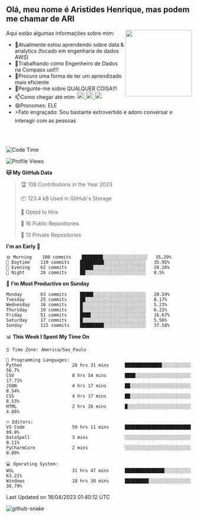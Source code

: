 ## Olá, meu nome é Aristides Henrique, mas podem me chamar de ARI

<div >
Aqui estão algumas informações sobre mim:<img align="right" height="180em" src="https://user-images.githubusercontent.com/97318481/177042589-45d62122-82a9-4a32-b3a7-87b322825b2f.png">
</div>

- 🌱Atualmente estou aprendendo sobre data & analytics (focado em engenharia de dados AWS)
- 👯Trabalhando como Engenheiro de Dados na Compass uol!!!
- 🤔Procuro uma forma de ter um aprendizado mais eficiente
- 💬Pergunte-me sobre QUALQUER COISA!!!
- 📫Como chegar até mim:
  <a href="https://www.instagram.com/aryhenry/" target="_blank">
  <img src="https://img.shields.io/badge/-Instagram-%23E4405F?style=for-the-badge&logo=instagram&logoColor=black" height="20px">
  </a>
  <a href="https://www.linkedin.com/in/aristides-henrique/" target="_blank">
  <img src="https://img.shields.io/badge/-LinkedIn-%230077B5?style=for-the-badge&logo=linkedin&logoColor=black" height="20px">
  </a> 
  <a href="mailto:arihenriqueuna@gmail.com">
  <img src="https://img.shields.io/badge/-Gmail-%23333?style=for-the-badge&logo=gmail&logoColor=white" height="20px">
  </a>
- 😄Pronomes: ELE
- ⚡Fato engraçado: Sou bastante extrovertido e adoro conversar e interagir com as pessoas
<br/>
<br/>


<!--START_SECTION:waka-->
![Code Time](http://img.shields.io/badge/Code%20Time-635%20hrs%2011%20mins-blue)

![Profile Views](http://img.shields.io/badge/Profile%20Views-67-blue)

**🐱 My GitHub Data** 

> 🏆 108 Contributions in the Year 2023
 > 
> 📦 123.4 kB Used in GitHub's Storage 
 > 
> 💼 Opted to Hire
 > 
> 📜 16 Public Repositories 
 > 
> 🔑 13 Private Repositories  
 > 
**I'm an Early 🐤** 

```text
🌞 Morning    108 commits    ████████░░░░░░░░░░░░░░░░░   35.29% 
🌇 Daytime    110 commits    █████████░░░░░░░░░░░░░░░░   35.95% 
🌃 Evening    62 commits     █████░░░░░░░░░░░░░░░░░░░░   20.26% 
🌙 Night      26 commits     ██░░░░░░░░░░░░░░░░░░░░░░░   8.5%

```
📅 **I'm Most Productive on Sunday** 

```text
Monday       63 commits     █████░░░░░░░░░░░░░░░░░░░░   20.59% 
Tuesday      25 commits     ██░░░░░░░░░░░░░░░░░░░░░░░   8.17% 
Wednesday    16 commits     █░░░░░░░░░░░░░░░░░░░░░░░░   5.23% 
Thursday     19 commits     █░░░░░░░░░░░░░░░░░░░░░░░░   6.21% 
Friday       51 commits     ████░░░░░░░░░░░░░░░░░░░░░   16.67% 
Saturday     17 commits     █░░░░░░░░░░░░░░░░░░░░░░░░   5.56% 
Sunday       115 commits    █████████░░░░░░░░░░░░░░░░   37.58%

```


📊 **This Week I Spent My Time On** 

```text
⌚︎ Time Zone: America/Sao_Paulo

💬 Programming Languages: 
Python                   28 hrs 31 mins      ██████████████░░░░░░░░░░░   56.7% 
CSV                      8 hrs 54 mins       ████░░░░░░░░░░░░░░░░░░░░░   17.71% 
JSON                     4 hrs 17 mins       ██░░░░░░░░░░░░░░░░░░░░░░░   8.54% 
CSS                      4 hrs 17 mins       ██░░░░░░░░░░░░░░░░░░░░░░░   8.53% 
HTML                     2 hrs 26 mins       █░░░░░░░░░░░░░░░░░░░░░░░░   4.86%

🔥 Editors: 
VS Code                  50 hrs 11 mins      █████████████████████████   99.8% 
DataSpell                3 mins              ░░░░░░░░░░░░░░░░░░░░░░░░░   0.11% 
PyCharmCore              2 mins              ░░░░░░░░░░░░░░░░░░░░░░░░░   0.09%

💻 Operating System: 
WSL                      31 hrs 47 mins      ███████████████░░░░░░░░░░   63.21% 
Windows                  18 hrs 30 mins      █████████░░░░░░░░░░░░░░░░   36.79%

```


 Last Updated on 18/04/2023 01:40:12 UTC
<!--END_SECTION:waka-->

<img alt="github-snake" src="https://github.com/AriHenrique/AriHenrique/blob/output/github-contribution-grid-snake-dark.svg" />

